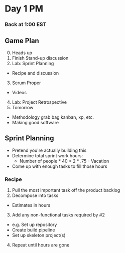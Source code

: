 # Day 1 PM

### Back at 1:00 EST


## Game Plan
0. Heads up
1. Finish Stand-up discussion
2. Lab: Sprint Planning
  - Recipe and discussion
3. Scrum Proper
  - Videos
4. Lab: Project Retrospective
5. Tomorrow
  - Methodology grab bag
    kanban, xp, etc.
  - Making good software

## Sprint Planning
* Pretend you're actually building this
* Determine total sprint work hours:
  * Number of people * 40 * 2 * .75 - Vacation 
* Come up with enough tasks to fill those hours



### Recipe
1. Pull the most important task off the product backlog
2. Decompose into tasks
  - Estimates in hours
3. Add any non-functional tasks required by #2
  - e.g. Set up repository
  - Create build pipeline
  - Set up skeleton project(s)
4. Repeat until hours are gone


